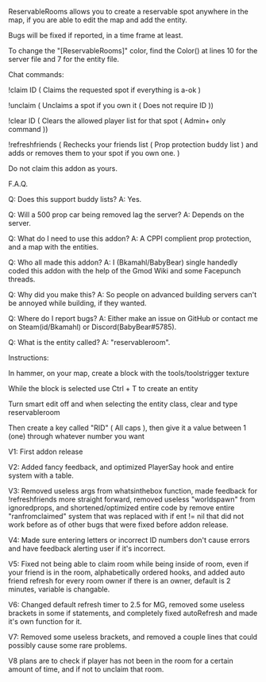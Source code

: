 ReservableRooms allows you to create a reservable spot anywhere in the map, if you are able to edit the map and add the entity.

Bugs will be fixed if reported, in a time frame at least.

To change the "[ReservableRooms]" color, find the Color() at lines 10 for the server file and 7 for the entity file.

Chat commands:

!claim ID ( Claims the requested spot if everything is a-ok )

!unclaim ( Unclaims a spot if you own it ( Does not require ID ))

!clear ID ( Clears the allowed player list for that spot ( Admin+ only command ))

!refreshfriends ( Rechecks your friends list ( Prop protection buddy list ) and adds or removes them to your spot if you own one. )

Do not claim this addon as yours.

F.A.Q.

Q: Does this support buddy lists? A: Yes.

Q: Will a 500 prop car being removed lag the server? A: Depends on the server.
 
Q: What do I need to use this addon? A: A CPPI complient prop protection, and a map with the entities.

Q: Who all made this addon? A: I (Bkamahl/BabyBear) single handedly coded this addon with the help of the Gmod Wiki and some 
Facepunch threads.

Q: Why did you make this? A: So people on advanced building servers can't be annoyed while building, if they wanted. 

Q: Where do I report bugs? A: Either make an issue on GitHub or contact me on Steam(id/Bkamahl) or Discord(BabyBear#5785).

Q: What is the entity called? A: "reservableroom".

Instructions:

In hammer, on your map, create a block with the tools/toolstrigger texture

While the block is selected use Ctrl + T to create an entity

Turn smart edit off and when selecting the entity class, clear and type reservableroom

Then create a key called "RID" ( All caps ), then give it a value between 1 (one) through whatever number you want

V1: First addon release

V2: Added fancy feedback, and optimized PlayerSay hook and entire system with a table.

V3: Removed useless args from whatsinthebox function, made feedback for !refreshfriends more straight forward, removed useless "worldspawn" from ignoredprops, and shortened/optimized entire code by remove entire "ranfromclaimed" system that was replaced with if ent != nil that did not work before as of other bugs that were fixed before addon release.

V4: Made sure entering letters or incorrect ID numbers don't cause errors and have feedback alerting user if it's incorrect.

V5: Fixed not being able to claim room while being inside of room, even if your friend is in the room, alphabetically ordered hooks, and added auto friend refresh for every room owner if there is an owner, default is 2 minutes, variable is changable.

V6: Changed default refresh timer to 2.5 for MG, removed some useless brackets in some if statements, and completely fixed autoRefresh and made it's own function for it.

V7: Removed some useless brackets, and removed a couple lines that could possibly cause some rare problems.

V8 plans are to check if player has not been in the room for a certain amount of time, and if not to unclaim that room.